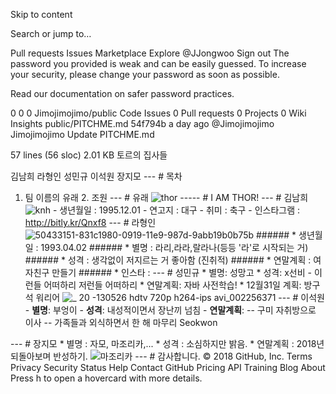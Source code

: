 Skip to content
 
Search or jump to…

Pull requests
Issues
Marketplace
Explore
 @JJongwoo Sign out
 The password you provided is weak and can be easily guessed. To increase your security, please change your password as soon as possible.

Read our documentation on safer password practices.

0
0 0 Jimojimojimo/public
 Code  Issues 0  Pull requests 0  Projects 0  Wiki  Insights
public/PITCHME.md
54f794b  a day ago
@Jimojimojimo Jimojimojimo Update PITCHME.md
     
57 lines (56 sloc)  2.01 KB
토르의 집사들

김남희 라형인 성민규 이석원 장지모 --- # 목차 
1. 팀 이름의 유래 2. 조원 --- # 유래 ![thor](https://user-images.githubusercontent.com/46041401/50433631-ba3ffa00-091c-11e9-9a27-990d8639780e.jpg) ----- # I AM THOR! --- # 김남희 ![knh](https://user-images.githubusercontent.com/37471802/50435427-8e287700-0924-11e9-94bb-88268203e962.jpg) - 생년월일 : 1995.12.01 - 연고지 : 대구 - 취미 : 축구 - 인스타그램 : http://bitly.kr/Qnxf8 --- # 라형인 ![50433151-831c1980-0919-11e9-987d-9abb19b0b75b](https://user-images.githubusercontent.com/37471802/50435429-8ff23a80-0924-11e9-808f-c46a788c655f.jpg) ###### * 생년월일 : 1993.04.02 ###### * 별명 : 라리,라라,랄라나(등등 '라'로 시작되는 거) ###### * 성격 : 생각없이 저지르는 거 좋아함 (진취적) ###### * 연말계획 : 여자친구 만들기 ###### * 인스타 : --- # 성민규 * 별명: 성망고 * 성격: x선비 - 이런들 어떠하리 저런들 어떠하리 * 연말계획: 자바 사전학습! * 12월31일 계획: 방구석 워리어 ![_ 20 -130526 hdtv 720p h264-ips avi_002256371](https://user-images.githubusercontent.com/37471802/50435474-cb8d0480-0924-11e9-9e59-b78e7a394214.jpg) --- # 이석원 - **별명**: 부엉이 - **성격**: 내성적이면서 장난끼 넘침 - **연말계획**: 
-- 구미 자취방으로 이사 
-- 가족들과 외식하면서 한 해 마무리 
Seokwon

--- # 장지모 * 별명 : 자모, 마조리카,... * 성격 : 소심하지만 밝음. * 연말계획 : 2018년 되돌아보며 반성하기. ![마조리카](https://s3.namuwikiusercontent.com/s/8a94f59b2d07477397136a88c17f3413735762b7e523d5b1b14fbbff687cb4b78b3eafcef486cf55799536615114368d93620dd218023e5ad465e2d56b2915af51cce951586f90665dd00b2a850d64c8e1c8508ddc779cb026aa3c77d83a2894) --- # 감사합니다.
© 2018 GitHub, Inc.
Terms
Privacy
Security
Status
Help
Contact GitHub
Pricing
API
Training
Blog
About
Press h to open a hovercard with more details.
